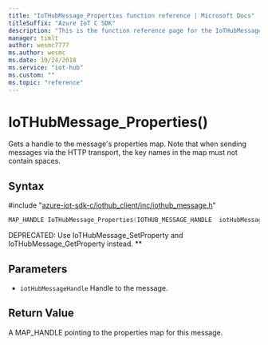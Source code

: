 ```yaml
---                             
title: "IoTHubMessage_Properties function reference | Microsoft Docs" 
titleSuffix: "Azure IoT C SDK"            
description: "This is the function reference page for the IoTHubMessage_Properties() function in the Azure IoT C SDK. This SDK is used with Azure IoT Hub and Azure IoT Hub Device Provisioning Service"            
manager: timlt                 
author: wesmc7777              
ms.author: wesmc               
ms.date: 10/24/2018                    
ms.service: "iot-hub"             
ms.custom: ""                
ms.topic: "reference"        
---                            
```


# IoTHubMessage_Properties()

Gets a handle to the message's properties map. Note that when sending messages via the HTTP transport, the key names in the map must not contain spaces.

## Syntax

\#include "[azure-iot-sdk-c/iothub_client/inc/iothub_message.h](../iothub-message-h.md)"  
```C
MAP_HANDLE IoTHubMessage_Properties(IOTHUB_MESSAGE_HANDLE  iotHubMessageHandle);
```

DEPRECATED: Use IoTHubMessage_SetProperty and IoTHubMessage_GetProperty instead. ** 
## Parameters
* `iotHubMessageHandle` Handle to the message.

## Return Value
A MAP_HANDLE pointing to the properties map for this message.

